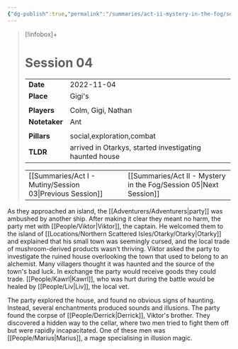 ```yaml
---
{"dg-publish":true,"permalink":"/summaries/act-ii-mystery-in-the-fog/session-04/","tags":["session"]}
---
```


> [!infobox]+
> # Session 04
> 
> | | |
> | --- | --- |
> | **Date** | 2022-11-04 |
> | **Place** | Gigi's |
> | | | 
> | **Players** | Colm, Gigi, Nathan |
> | **Notetaker** | Ant |
> | | | 
> | **Pillars** | social,exploration,combat | 
> | **TLDR** | arrived in Otarkys, started investigating haunted house |
> 
> | | |
> | --- | --- |
> | [[Summaries/Act I - Mutiny/Session 03\|Previous Session]] | [[Summaries/Act II - Mystery in the Fog/Session 05\|Next Session]] |

As they approached an island, the [[Adventurers/Adventurers\|party]] was ambushed by another ship. After making it clear they meant no harm, the party met with [[People/Viktor\|Viktor]], the captain. He welcomed them to the island of [[Locations/Northern Scattered Isles/Otarky/Otarky\|Otarky]] and explained that his small town was seemingly cursed, and the local trade of mushroom-derived products wasn't thriving. Viktor asked the party to investigate the ruined house overlooking the town that used to belong to an alchemist. Many villagers thought it was haunted and the source of the town's bad luck. In exchange the party would receive goods they could trade. [[People/Kawrl\|Kawrl]], who was hurt during the battle would be healed by [[People/Liv\|Liv]], the local vet.

The party explored the house, and found no obvious signs of haunting. Instead, several enchantments produced sounds and illusions. The party found the corpse of [[People/Derrick\|Derrick]], Viktor's brother. They discovered a hidden way to the cellar, where two men tried to fight them off but were rapidly incapacitated. One of these men was [[People/Marius\|Marius]], a mage specialising in illusion magic.
